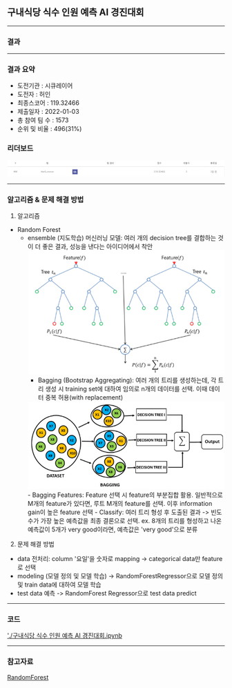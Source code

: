 ## 구내식당 식수 인원 예측 AI 경진대회

------------

### 결과

----------------

### 결과 요약

* 도전기관 : 시큐레이어
* 도전자 : 허인
* 최종스코어 : 119.32466
* 제출일자 : 2022-01-03
* 총 참여 팀 수 : 1573
* 순위 및 비율 :  496(31%)

### 리더보드

![결과](screenshot/scoreEat.png)

----------

### 알고리즘 & 문제 해결 방법

1. 알고리즘
* Random Forest
  * ensemble (지도학습) 머신러닝 모델: 여러 개의 decision tree를 결합하는 것이 더 좋은 결과, 성능을 낸다는 아이디어에서 착안
    <img src="screenshot/RandomForest.png" alt="model" style="zoom: 67%;" />
    - Bagging (Bootstrap Aggregating): 여러 개의 트리를 생성하는데, 각 트리 생성 시 training set에 대하여 임의로 n개의 데이터를 선택. 이때 데이터 중복 허용(with replacement)
    <img src="screenshot/RandomForest2.png" alt="model" style="zoom: 67%;" />
     - Bagging Features: Feature 선택 시 feature의 부분집합 활용. 일반적으로 M개의 feature가 있다면, 루트 M개의 feature를 선택. 이후 information gain이 높은 feature 선택
     - Classify: 여러 트리 형성 후 도출된 결과 -> 빈도수가 가장 높은 예측값을 최종 결론으로 선택.
      ex. 8개의 트리를 형성하고 나온 예측값이 5개가 very good이라면, 예측값은 'very good'으로 분류
  
 
 2. 문제 해결 방법
 * data 전처리: column '요일'을 숫자로 mapping -> categorical data만 feature로 선택
 * modeling (모델 정의 및 모델 학습) -> RandomForestRegressor으로 모델 정의 및 train data에 대하여 모델 학습
 * test data 예측 -> RandomForest Regressor으로 test data predict

-----------

### 코드

['./구내식당 식수 인원 예측 AI 경진대회.ipynb](https://github.com/gjdls01/AutoAPE-challenge3/blob/main/dacon/%EA%B5%AC%EB%82%B4%EC%8B%9D%EB%8B%B9%20%EC%8B%9D%EC%88%98%20%EC%9D%B8%EC%9B%90%20%EC%98%88%EC%B8%A1%20AI%20%EA%B2%BD%EC%A7%84%EB%8C%80%ED%9A%8C/%EA%B5%AC%EB%82%B4%EC%8B%9D%EB%8B%B9%20%EC%8B%9D%EC%88%98%20%EC%9D%B8%EC%9B%90%20%EC%98%88%EC%B8%A1%20AI%20%EA%B2%BD%EC%A7%84%EB%8C%80%ED%9A%8C.ipynb)

-----------

### 참고자료

[RandomForest](https://medium.com/greyatom/a-trip-to-random-forest-5c30d8250d6a)
